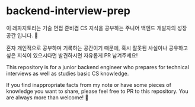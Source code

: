 # backend-interview-prep

이 레파지토리는 기술 면접 준비겸 CS 지식을 공부하는 주니어 백엔드 개발자의 성장 공간 입니다. 🦝

혼자 개인적으로 공부하며 기록하는 공간이기 때문에, 혹시 잘못된 사실이나 공유하고 싶은 지식이 있으시다면 발견하시면 자유롭게 PR 남겨주세요!

This repository is for a junior backend engineer who prepares for technical interviews as well as studies basic CS knowledge.

If you find inappropriate facts from my note or have some pieces of knowledge you want to share, please feel free to PR to this repository. You are always more than welcome! 🦝
